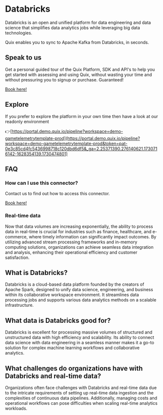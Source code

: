 <!--[tech-name]-->
# Databricks

<!--[blurb-about-tech]-->
Databricks is an open and unified platform for data engineering and data science that simplifies data analytics jobs while leveraging big data technologies.

Quix enables you to sync to Apache Kafka <span id="to_or_from">from</span> <span id="techname">Databricks</span>, in seconds.

## Speak to us

Get a personal guided tour of the Quix Platform, SDK and API's to help you get started with assessing and using Quix, without wasting your time and without pressuring you to signup or purchase. Guaranteed!

[Book here!](https://share.hsforms.com/1iW0TmZzKQMChk0lxd_tGiw4yjw2?__hstc=175542013.19c333c2ae8002be5fbc6a17a447e442.1730474801833.1730474801833.1730716142494.2&__hssc=175542013.2.1730716142494&__hsfp=3927774151)

## Explore

If you prefer to explore the platform in your own time then have a look at our readonly environment

👉[https://portal.demo.quix.io/pipeline?workspace=demo-gametelemetrytemplate-prod](https://portal.demo.quix.io/pipeline?workspace=demo-gametelemetrytemplate-prod&token=pat-0e3c85cd4fc5436998718c120dbd6df5&_ga=2.25371390.276140621.1730716142-1628354139.1730474801)

## FAQ 

### How can I use this connector?

Contact us to find out how to access this connector.

[Book here!](https://share.hsforms.com/1iW0TmZzKQMChk0lxd_tGiw4yjw2?__hstc=175542013.19c333c2ae8002be5fbc6a17a447e442.1730474801833.1730474801833.1730716142494.2&__hssc=175542013.2.1730716142494&__hsfp=3927774151)

### Real-time data

Now that data volumes are increasing exponentially, the ability to process data in real-time is crucial for industries such as finance, healthcare, and e-commerce, where timely information can significantly impact outcomes. By utilizing advanced stream processing frameworks and in-memory computing solutions, organizations can achieve seamless data integration and analysis, enhancing their operational efficiency and customer satisfaction.

## What is <span id="techname">Databricks</span>?

<!--[tech-seo-text]-->
Databricks is a cloud-based data platform founded by the creators of Apache Spark, designed to unify data science, engineering, and business within its collaborative workspace environment. It streamlines data processing jobs and supports various data analytics methods on a scalable infrastructure.

## What data is <span id="techname">Databricks</span> good for?

<!--[tech-data-seo-text]-->
Databricks is excellent for processing massive volumes of structured and unstructured data with high efficiency and scalability. Its ability to connect data science with data engineering in a seamless manner makes it a go-to solution for complex machine learning workflows and collaborative analytics.

## What challenges do organizations have with <span id="techname">Databricks</span> and real-time data?

<!--[tech-challenges-seo-text]-->
Organizations often face challenges with Databricks and real-time data due to the intricate requirements of setting up real-time data ingestion and the complexities of continuous data pipelines. Additionally, managing costs and operational workflows can pose difficulties when scaling real-time analytics workloads.